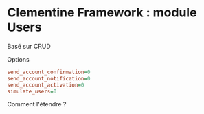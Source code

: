 Clementine Framework : module Users
===

Basé sur CRUD

Options
```ini
send_account_confirmation=0
send_account_notification=0
send_account_activation=0
simulate_users=0
```

Comment l'étendre ?

